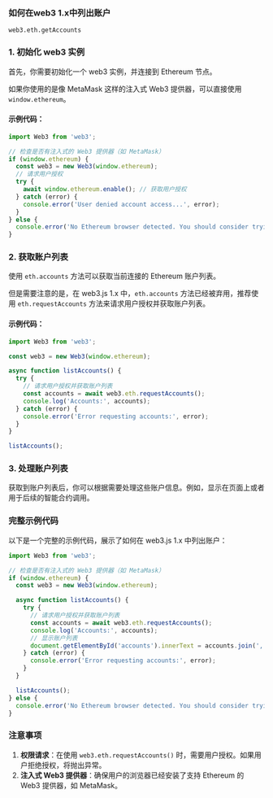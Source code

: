 ### 如何在web3 1.x中列出账户

```
web3.eth.getAccounts
```

### 1. 初始化 web3 实例

首先，你需要初始化一个 web3 实例，并连接到 Ethereum 节点。

如果你使用的是像 MetaMask 这样的注入式 Web3 提供器，可以直接使用 `window.ethereum`。

#### 示例代码：

```js
import Web3 from 'web3';

// 检查是否有注入式的 Web3 提供器（如 MetaMask）
if (window.ethereum) {
  const web3 = new Web3(window.ethereum);
  // 请求用户授权
  try {
    await window.ethereum.enable(); // 获取用户授权
  } catch (error) {
    console.error('User denied account access...', error);
  }
} else {
  console.error('No Ethereum browser detected. You should consider trying MetaMask!');
}
```

### 2. 获取账户列表

使用 `eth.accounts` 方法可以获取当前连接的 Ethereum 账户列表。

但是需要注意的是，在 web3.js 1.x 中，`eth.accounts` 方法已经被弃用，推荐使用 `eth.requestAccounts` 方法来请求用户授权并获取账户列表。

#### 示例代码：

```js
import Web3 from 'web3';

const web3 = new Web3(window.ethereum);

async function listAccounts() {
  try {
    // 请求用户授权并获取账户列表
    const accounts = await web3.eth.requestAccounts();
    console.log('Accounts:', accounts);
  } catch (error) {
    console.error('Error requesting accounts:', error);
  }
}

listAccounts();
```

### 3. 处理账户列表

获取到账户列表后，你可以根据需要处理这些账户信息。例如，显示在页面上或者用于后续的智能合约调用。

### 完整示例代码

以下是一个完整的示例代码，展示了如何在 web3.js 1.x 中列出账户：

```js
import Web3 from 'web3';

// 检查是否有注入式的 Web3 提供器（如 MetaMask）
if (window.ethereum) {
  const web3 = new Web3(window.ethereum);

  async function listAccounts() {
    try {
      // 请求用户授权并获取账户列表
      const accounts = await web3.eth.requestAccounts();
      console.log('Accounts:', accounts);
      // 显示账户列表
      document.getElementById('accounts').innerText = accounts.join(', ');
    } catch (error) {
      console.error('Error requesting accounts:', error);
    }
  }

  listAccounts();
} else {
  console.error('No Ethereum browser detected. You should consider trying MetaMask!');
}
```

### 注意事项

1. **权限请求**：在使用 `web3.eth.requestAccounts()` 时，需要用户授权。如果用户拒绝授权，将抛出异常。
2. **注入式 Web3 提供器**：确保用户的浏览器已经安装了支持 Ethereum 的 Web3 提供器，如 MetaMask。